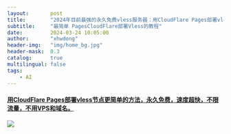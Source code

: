 ```yaml
---
layout:       post
title:        "2024年目前最强的永久免费vless服务器：用CloudFlare Pages部署vless节点更简单的方法，永久免费上网，速度超快，不限流量，不用VPS和域名。"
subtitle:     "最简单 PagesCloudFlare部署Vless的教程"
date:         2024-03-24 10:05:00
author:       "xhwdong"
header-img:   "img/home_bg.jpg"
header-mask:  0.3
catalog:      true
multilingual: false
tags:
    - AI
--- 
```


#### [用CloudFlare Pages部署vless节点更简单的方法，永久免费，速度超快，不限流量，不用VPS和域名。](https://youtu.be/34VPRvh04-g)

![](https://hwdong-net.github.io/yt_imgs/cloudflarePages.jpg)

